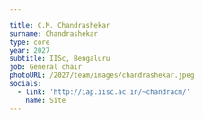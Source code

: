 ```yaml
---

title: C.M. Chandrashekar
surname: Chandrashekar
type: core
year: 2027
subtitle: IISc, Bengaluru
job: General chair
photoURL: /2027/team/images/chandrashekar.jpeg
socials:
  - link: 'http://iap.iisc.ac.in/~chandracm/'
    name: Site
---
```

